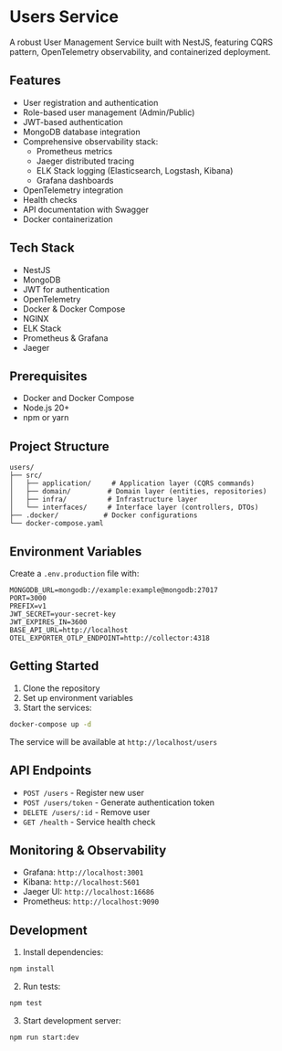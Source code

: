 # Users Service

A robust User Management Service built with NestJS, featuring CQRS pattern, OpenTelemetry observability, and containerized deployment.

## Features

- User registration and authentication
- Role-based user management (Admin/Public)
- JWT-based authentication
- MongoDB database integration
- Comprehensive observability stack:
  - Prometheus metrics
  - Jaeger distributed tracing
  - ELK Stack logging (Elasticsearch, Logstash, Kibana)
  - Grafana dashboards
- OpenTelemetry integration
- Health checks
- API documentation with Swagger
- Docker containerization

## Tech Stack

- NestJS
- MongoDB
- JWT for authentication
- OpenTelemetry
- Docker & Docker Compose
- NGINX
- ELK Stack
- Prometheus & Grafana
- Jaeger

## Prerequisites

- Docker and Docker Compose
- Node.js 20+
- npm or yarn

## Project Structure

```
users/
├── src/
│   ├── application/     # Application layer (CQRS commands)
│   ├── domain/         # Domain layer (entities, repositories)
│   ├── infra/          # Infrastructure layer
│   └── interfaces/     # Interface layer (controllers, DTOs)
├── .docker/           # Docker configurations
└── docker-compose.yaml
```

## Environment Variables

Create a `.env.production` file with:

```env
MONGODB_URL=mongodb://example:example@mongodb:27017
PORT=3000
PREFIX=v1
JWT_SECRET=your-secret-key
JWT_EXPIRES_IN=3600
BASE_API_URL=http://localhost
OTEL_EXPORTER_OTLP_ENDPOINT=http://collector:4318
```

## Getting Started

1. Clone the repository
2. Set up environment variables
3. Start the services:

```bash
docker-compose up -d
```

The service will be available at `http://localhost/users`

## API Endpoints

- `POST /users` - Register new user
- `POST /users/token` - Generate authentication token
- `DELETE /users/:id` - Remove user
- `GET /health` - Service health check

## Monitoring & Observability

- Grafana: `http://localhost:3001`
- Kibana: `http://localhost:5601`
- Jaeger UI: `http://localhost:16686`
- Prometheus: `http://localhost:9090`

## Development

1. Install dependencies:
```bash
npm install
```

2. Run tests:
```bash
npm test
```

3. Start development server:
```bash
npm run start:dev
```
